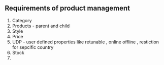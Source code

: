 ## Requirements of product management

1. Category
2. Products - parent and child
3. Style
4. Price
5. UDP - user defined properties like retunable , online offline , restiction for sepcific country
6. Stock
7. 